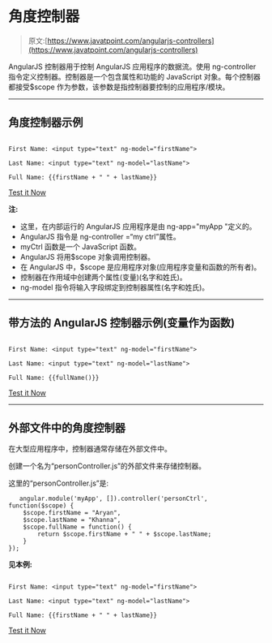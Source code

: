 # 角度控制器

> 原文:[https://www.javatpoint.com/angularjs-controllers](https://www.javatpoint.com/angularjs-controllers)

AngularJS 控制器用于控制 AngularJS 应用程序的数据流。使用 ng-controller 指令定义控制器。控制器是一个包含属性和功能的 JavaScript 对象。每个控制器都接受$scope 作为参数，该参数是指控制器要控制的应用程序/模块。

* * *

## 角度控制器示例

```

First Name: <input type="text" ng-model="firstName">

Last Name: <input type="text" ng-model="lastName">

Full Name: {{firstName + " " + lastName}}

```

[Test it Now](https://www.javatpoint.com/oprweb/test.jsp?filename=angularcontroller1)

**注:**

*   这里，在内部运行的 AngularJS 应用程序是由 ng-app="myApp "定义的。
*   AngularJS 指令是 ng-controller =“my ctrl”属性。
*   myCtrl 函数是一个 JavaScript 函数。
*   AngularJS 将用$scope 对象调用控制器。
*   在 AngularJS 中，$scope 是应用程序对象(应用程序变量和函数的所有者)。
*   控制器在作用域中创建两个属性(变量)(名字和姓氏)。
*   ng-model 指令将输入字段绑定到控制器属性(名字和姓氏)。

* * *

## 带方法的 AngularJS 控制器示例(变量作为函数)

```

First Name: <input type="text" ng-model="firstName">

Last Name: <input type="text" ng-model="lastName">

Full Name: {{fullName()}}

```

[Test it Now](https://www.javatpoint.com/oprweb/test.jsp?filename=angularcontroller2)

* * *

## 外部文件中的角度控制器

在大型应用程序中，控制器通常存储在外部文件中。

创建一个名为“personController.js”的外部文件来存储控制器。

这里的“personController.js”是:

```
   angular.module('myApp', []).controller('personCtrl', function($scope) {
    $scope.firstName = "Aryan",
    $scope.lastName = "Khanna",
    $scope.fullName = function() {
        return $scope.firstName + " " + $scope.lastName;
    }
});

```

**见本例:**

```

First Name: <input type="text" ng-model="firstName">

Last Name: <input type="text" ng-model="lastName">

Full Name: {{firstName + " " + lastName}}

```

[Test it Now](https://www.javatpoint.com/oprweb/test.jsp?filename=angularcontroller3)